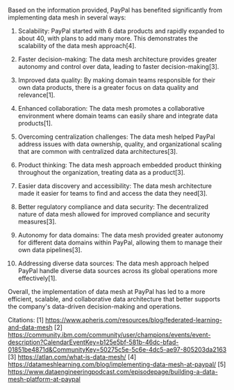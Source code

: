 Based on the information provided, PayPal has benefited significantly from implementing data mesh in several ways:

1. Scalability: PayPal started with 6 data products and rapidly expanded to about 40, with plans to add many more. This demonstrates the scalability of the data mesh approach[4].

2. Faster decision-making: The data mesh architecture provides greater autonomy and control over data, leading to faster decision-making[3].

3. Improved data quality: By making domain teams responsible for their own data products, there is a greater focus on data quality and relevance[1].

4. Enhanced collaboration: The data mesh promotes a collaborative environment where domain teams can easily share and integrate data products[1].

5. Overcoming centralization challenges: The data mesh helped PayPal address issues with data ownership, quality, and organizational scaling that are common with centralized data architectures[3].

6. Product thinking: The data mesh approach embedded product thinking throughout the organization, treating data as a product[3].

7. Easier data discovery and accessibility: The data mesh architecture made it easier for teams to find and access the data they need[3].

8. Better regulatory compliance and data security: The decentralized nature of data mesh allowed for improved compliance and security measures[3].

9. Autonomy for data domains: The data mesh provided greater autonomy for different data domains within PayPal, allowing them to manage their own data pipelines[3].

10. Addressing diverse data sources: The data mesh approach helped PayPal handle diverse data sources across its global operations more effectively[1].

Overall, the implementation of data mesh at PayPal has led to a more efficient, scalable, and collaborative data architecture that better supports the company's data-driven decision-making and operations.

Citations:
[1] https://www.apheris.com/resources/blog/federated-learning-and-data-mesh
[2] https://community.ibm.com/community/user/champions/events/event-description?CalendarEventKey=b125e5bf-581b-46dc-bfad-01851be4871d&CommunityKey=50275c5e-5c6e-4dc5-ae97-805203da2163
[3] https://atlan.com/what-is-data-mesh/
[4] https://datameshlearning.com/blog/implementing-data-mesh-at-paypal/
[5] https://www.dataengineeringpodcast.com/episodepage/building-a-data-mesh-platform-at-paypal